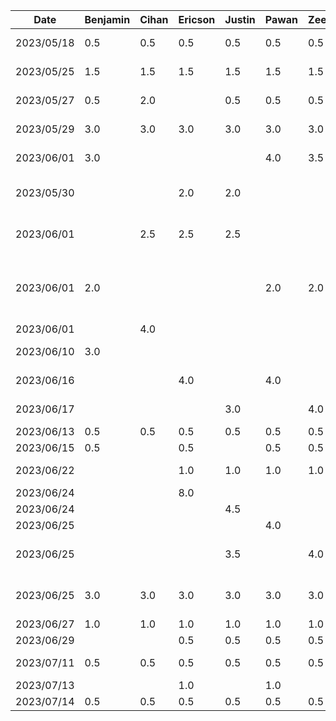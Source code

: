 |   Date   | Benjamin | Cihan | Ericson | Justin | Pawan | Zeen | Task |
|----------|----------|-------|---------|--------|-------|------|------|
|2023/05/18|    0.5   |  0.5  |   0.5   |   0.5  |  0.5  |  0.5 | Idea Brainstorming |
|2023/05/25|    1.5   |  1.5  |   1.5   |   1.5  |  1.5  |  1.5 | Feature-set Brainstorming |
|2023/05/27|    0.5   |  2.0  |         |   0.5  |  0.5  |  0.5 | Proposal Slideshow/Notes |
|2023/05/29|    3.0   |  3.0  |   3.0   |   3.0  |  3.0  |  3.0 | Proposal A1 Brainstorming |
|2023/06/01|    3.0   |       |         |        |  4.0  |  3.5 | Project Proposal Deliverable |
|2023/05/30|          |       |   2.0   |   2.0  |       |      | Write Functional Properties Proposal|
|2023/06/01|          |  2.5  |   2.5   |   2.5  |       |      | Drawing Sequence Diagrams (Bot)|
|2023/06/01|    2.0   |       |         |        |  2.0  |  2.0 | Drawing Sequence Diagrams (Itinerary & Budget)|
|2023/06/01|          |  4.0  |         |        |       |      | Figma Mockups |
|2023/06/10|    3.0   |       |         |        |       |      | Android Studio Learning |
|2023/06/16|          |       |   4.0   |        |  4.0  |      | Android Studio Learning |
|2023/06/17|          |       |         |   3.0  |       |  4.0 | Android Studio Learning |
|2023/06/13|    0.5   |  0.5  |   0.5   |   0.5  |  0.5  |  0.5 | D2 meeting |
|2023/06/15|    0.5   |       |   0.5   |        |  0.5  |  0.5 | D2 Deliverable |
|2023/06/22|          |       |   1.0   |   1.0  |  1.0  |  1.0 | Prototype Demo Discussion |
|2023/06/24|          |       |   8.0   |        |       |      | Google Maps |
|2023/06/24|          |       |         |   4.5  |       |      | Trip/date views |
|2023/06/25|          |       |         |        |  4.0  |      | Login Screen |
|2023/06/25|          |       |         |   3.5  |       |  4.0 | Itinerary view, trip creation view |
|2023/06/25|    3.0   |  3.0  |   3.0   |   3.0  |  3.0  |  3.0 | Group merge and conflict fix and debug |
|2023/06/27|    1.0   |  1.0  |   1.0   |   1.0  |  1.0  |  1.0 | D3 Meeting |
|2023/06/29|          |       |   0.5   |   0.5  |  0.5  |  0.5 | D3 Deliverable |
|2023/07/11|    0.5   |  0.5  |   0.5   |   0.5  |  0.5  |  0.5 | D4 Deliverable Meeting|
|2023/07/13|          |       |   1.0   |        |  1.0  |      | D4 Work|
|2023/07/14|    0.5   |  0.5  |   0.5   |   0.5  |  0.5  |  0.5 | Features Update|
